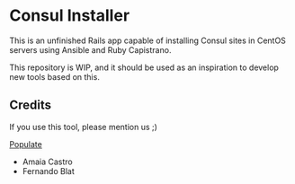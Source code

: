 # Consul Installer

This is an unfinished Rails app capable of installing Consul sites in CentOS servers using Ansible
and Ruby Capistrano.

This repository is WIP, and it should be used as an inspiration to develop new tools based on this.

## Credits

If you use this tool, please mention us ;)

[Populate](http://populate.tools)

- Amaia Castro
- Fernando Blat
